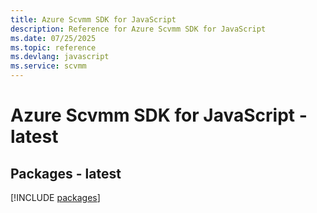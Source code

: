 ```yaml
---
title: Azure Scvmm SDK for JavaScript
description: Reference for Azure Scvmm SDK for JavaScript
ms.date: 07/25/2025
ms.topic: reference
ms.devlang: javascript
ms.service: scvmm
---
```

# Azure Scvmm SDK for JavaScript - latest
## Packages - latest
[!INCLUDE [packages](scvmm-index.md)]
